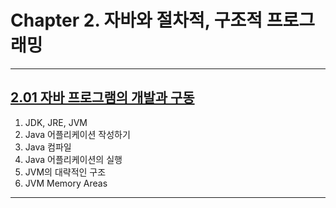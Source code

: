 
# Chapter 2. 자바와 절차적, 구조적  프로그래밍

---

## <a href="2.01 자바 프로그램의 개발과 구동.md" target="_blank">2.01 자바 프로그램의 개발과 구동</a>
1) JDK, JRE, JVM
2) Java 어플리케이션 작성하기
3) Java 컴파일
4) Java 어플리케이션의 실행
5) JVM의 대략적인 구조
6) JVM Memory Areas

---